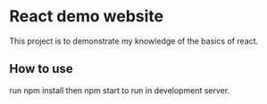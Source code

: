 # React demo website

This project is to demonstrate my knowledge of the basics of react.  

## How to use

run npm install then npm start to run in development server.

